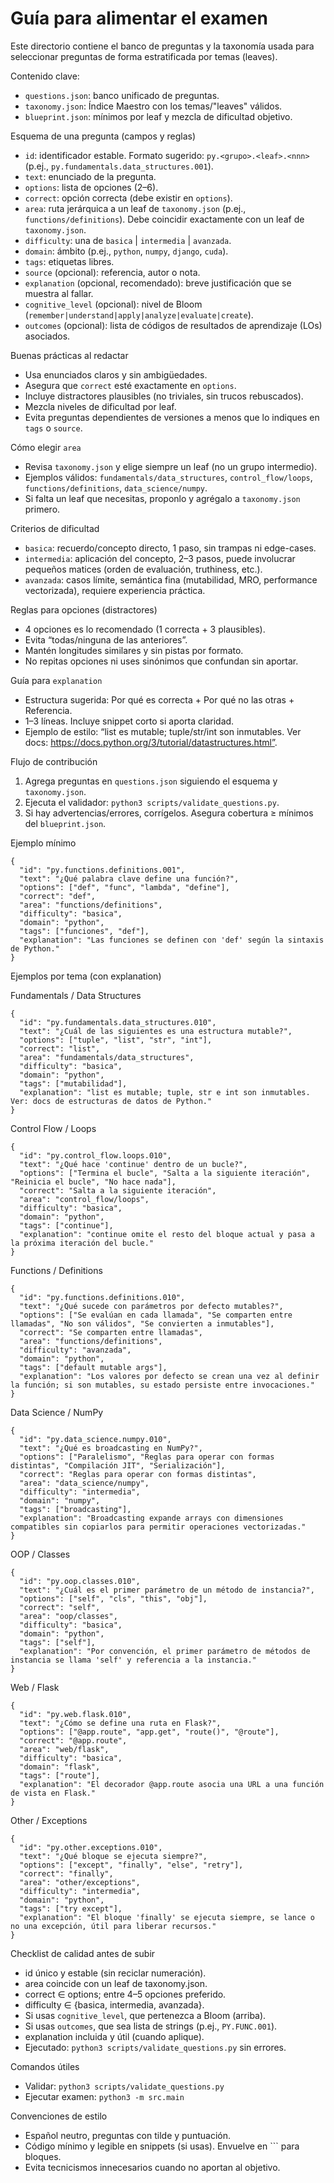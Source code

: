 # Guía para alimentar el examen

Este directorio contiene el banco de preguntas y la taxonomía usada para seleccionar preguntas de forma estratificada por temas (leaves).

Contenido clave:
- `questions.json`: banco unificado de preguntas.
- `taxonomy.json`: Índice Maestro con los temas/"leaves" válidos.
- `blueprint.json`: mínimos por leaf y mezcla de dificultad objetivo.

Esquema de una pregunta (campos y reglas)
- `id`: identificador estable. Formato sugerido: `py.<grupo>.<leaf>.<nnn>` (p.ej., `py.fundamentals.data_structures.001`).
- `text`: enunciado de la pregunta.
- `options`: lista de opciones (2–6).
- `correct`: opción correcta (debe existir en `options`).
- `area`: ruta jerárquica a un leaf de `taxonomy.json` (p.ej., `functions/definitions`). Debe coincidir exactamente con un leaf de `taxonomy.json`.
- `difficulty`: una de `basica` | `intermedia` | `avanzada`.
- `domain`: ámbito (p.ej., `python`, `numpy`, `django`, `cuda`).
- `tags`: etiquetas libres.
- `source` (opcional): referencia, autor o nota.
- `explanation` (opcional, recomendado): breve justificación que se muestra al fallar.
- `cognitive_level` (opcional): nivel de Bloom (`remember|understand|apply|analyze|evaluate|create`).
- `outcomes` (opcional): lista de códigos de resultados de aprendizaje (LOs) asociados.

Buenas prácticas al redactar
- Usa enunciados claros y sin ambigüedades.
- Asegura que `correct` esté exactamente en `options`.
- Incluye distractores plausibles (no triviales, sin trucos rebuscados).
- Mezcla niveles de dificultad por leaf.
- Evita preguntas dependientes de versiones a menos que lo indiques en `tags` o `source`.

Cómo elegir `area`
- Revisa `taxonomy.json` y elige siempre un leaf (no un grupo intermedio).
- Ejemplos válidos: `fundamentals/data_structures`, `control_flow/loops`, `functions/definitions`, `data_science/numpy`.
- Si falta un leaf que necesitas, proponlo y agrégalo a `taxonomy.json` primero.

Criterios de dificultad
- `basica`: recuerdo/concepto directo, 1 paso, sin trampas ni edge-cases.
- `intermedia`: aplicación del concepto, 2–3 pasos, puede involucrar pequeños matices (orden de evaluación, truthiness, etc.).
- `avanzada`: casos límite, semántica fina (mutabilidad, MRO, performance vectorizada), requiere experiencia práctica.

Reglas para opciones (distractores)
- 4 opciones es lo recomendado (1 correcta + 3 plausibles).
- Evita “todas/ninguna de las anteriores”.
- Mantén longitudes similares y sin pistas por formato.
- No repitas opciones ni uses sinónimos que confundan sin aportar.

Guía para `explanation`
- Estructura sugerida: Por qué es correcta + Por qué no las otras + Referencia.
- 1–3 líneas. Incluye snippet corto si aporta claridad.
- Ejemplo de estilo: “list es mutable; tuple/str/int son inmutables. Ver docs: https://docs.python.org/3/tutorial/datastructures.html”.

Flujo de contribución
1) Agrega preguntas en `questions.json` siguiendo el esquema y `taxonomy.json`.
2) Ejecuta el validador: `python3 scripts/validate_questions.py`.
3) Si hay advertencias/errores, corrígelos. Asegura cobertura ≥ mínimos del `blueprint.json`.

Ejemplo mínimo
```
{
  "id": "py.functions.definitions.001",
  "text": "¿Qué palabra clave define una función?",
  "options": ["def", "func", "lambda", "define"],
  "correct": "def",
  "area": "functions/definitions",
  "difficulty": "basica",
  "domain": "python",
  "tags": ["funciones", "def"],
  "explanation": "Las funciones se definen con 'def' según la sintaxis de Python."
}
```

Ejemplos por tema (con explanation)

Fundamentals / Data Structures
```
{
  "id": "py.fundamentals.data_structures.010",
  "text": "¿Cuál de las siguientes es una estructura mutable?",
  "options": ["tuple", "list", "str", "int"],
  "correct": "list",
  "area": "fundamentals/data_structures",
  "difficulty": "basica",
  "domain": "python",
  "tags": ["mutabilidad"],
  "explanation": "list es mutable; tuple, str e int son inmutables. Ver: docs de estructuras de datos de Python."
}
```

Control Flow / Loops
```
{
  "id": "py.control_flow.loops.010",
  "text": "¿Qué hace 'continue' dentro de un bucle?",
  "options": ["Termina el bucle", "Salta a la siguiente iteración", "Reinicia el bucle", "No hace nada"],
  "correct": "Salta a la siguiente iteración",
  "area": "control_flow/loops",
  "difficulty": "basica",
  "domain": "python",
  "tags": ["continue"],
  "explanation": "continue omite el resto del bloque actual y pasa a la próxima iteración del bucle."
}
```

Functions / Definitions
```
{
  "id": "py.functions.definitions.010",
  "text": "¿Qué sucede con parámetros por defecto mutables?",
  "options": ["Se evalúan en cada llamada", "Se comparten entre llamadas", "No son válidos", "Se convierten a inmutables"],
  "correct": "Se comparten entre llamadas",
  "area": "functions/definitions",
  "difficulty": "avanzada",
  "domain": "python",
  "tags": ["default mutable args"],
  "explanation": "Los valores por defecto se crean una vez al definir la función; si son mutables, su estado persiste entre invocaciones."
}
```

Data Science / NumPy
```
{
  "id": "py.data_science.numpy.010",
  "text": "¿Qué es broadcasting en NumPy?",
  "options": ["Paralelismo", "Reglas para operar con formas distintas", "Compilación JIT", "Serialización"],
  "correct": "Reglas para operar con formas distintas",
  "area": "data_science/numpy",
  "difficulty": "intermedia",
  "domain": "numpy",
  "tags": ["broadcasting"],
  "explanation": "Broadcasting expande arrays con dimensiones compatibles sin copiarlos para permitir operaciones vectorizadas."
}
```

OOP / Classes
```
{
  "id": "py.oop.classes.010",
  "text": "¿Cuál es el primer parámetro de un método de instancia?",
  "options": ["self", "cls", "this", "obj"],
  "correct": "self",
  "area": "oop/classes",
  "difficulty": "basica",
  "domain": "python",
  "tags": ["self"],
  "explanation": "Por convención, el primer parámetro de métodos de instancia se llama 'self' y referencia a la instancia."
}
```

Web / Flask
```
{
  "id": "py.web.flask.010",
  "text": "¿Cómo se define una ruta en Flask?",
  "options": ["@app.route", "app.get", "route()", "@route"],
  "correct": "@app.route",
  "area": "web/flask",
  "difficulty": "basica",
  "domain": "flask",
  "tags": ["route"],
  "explanation": "El decorador @app.route asocia una URL a una función de vista en Flask."
}
```

Other / Exceptions
```
{
  "id": "py.other.exceptions.010",
  "text": "¿Qué bloque se ejecuta siempre?",
  "options": ["except", "finally", "else", "retry"],
  "correct": "finally",
  "area": "other/exceptions",
  "difficulty": "intermedia",
  "domain": "python",
  "tags": ["try except"],
  "explanation": "El bloque 'finally' se ejecuta siempre, se lance o no una excepción, útil para liberar recursos."
}
```

Checklist de calidad antes de subir
- id único y estable (sin reciclar numeración).
- area coincide con un leaf de taxonomy.json.
- correct ∈ options; entre 4–5 opciones preferido.
- difficulty ∈ {basica, intermedia, avanzada}.
- Si usas `cognitive_level`, que pertenezca a Bloom (arriba).
- Si usas `outcomes`, que sea lista de strings (p.ej., `PY.FUNC.001`).
- explanation incluida y útil (cuando aplique).
- Ejecutado: `python3 scripts/validate_questions.py` sin errores.

Comandos útiles
- Validar: `python3 scripts/validate_questions.py`
- Ejecutar examen: `python3 -m src.main`

Convenciones de estilo
- Español neutro, preguntas con tilde y puntuación.
- Código mínimo y legible en snippets (si usas). Envuelve en ``` para bloques.
- Evita tecnicismos innecesarios cuando no aportan al objetivo.
